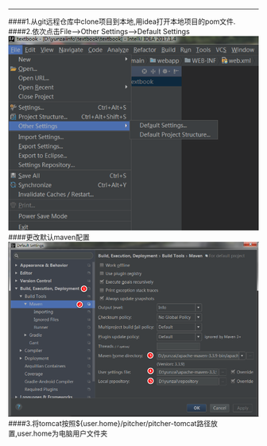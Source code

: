 ****
####1.从git远程仓库中clone项目到本地,用idea打开本地项目的pom文件.
####2.依次点击File-->Other Settings-->Default Settings
![](/assets/6141641.png)
####更改默认maven配置
![](/assets/6141644.png)
####3.将tomcat按照${user.home}/pitcher/pitcher-tomcat路径放置,user.home为电脑用户文件夹
